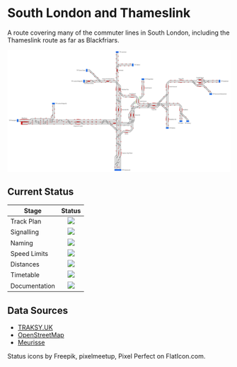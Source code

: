 # South London and Thameslink
A route covering many of the commuter lines in South London, including the Thameslink route as far as Blackfriars.

![South London and Thameslink](Images/SouthLondonAndThameslink.bmp)

## Current Status

| Stage         | Status        |
| ------------- |:-------------:|
| Track Plan     | <img src="https://image.flaticon.com/icons/svg/1632/1632596.svg" height="24"> |
| Signalling      | <img src="https://image.flaticon.com/icons/svg/1632/1632596.svg" height="24">      |
| Naming | <img src="https://image.flaticon.com/icons/svg/1632/1632596.svg" height="24">      |
| Speed Limits | <img src="https://image.flaticon.com/icons/svg/1632/1632596.svg" height="24"> |
| Distances | <img src="https://image.flaticon.com/icons/svg/1632/1632596.svg" height="24"> |
| Timetable | <img src="https://image.flaticon.com/icons/svg/390/390914.svg" height="24"> |
| Documentation | <img src="https://image.flaticon.com/icons/svg/390/390914.svg" height="24"> |


## Data Sources

- [TRAKSY.UK](https://traksy.uk/live/M+23+DONC/M+18+WDULWCH/M+9+LBGHJN+11)
- [OpenStreetMap](https://www.openstreetmap.org/#map=14/51.4574/-0.0948)
- [Meurisse](https://map.meurisse.org/)

Status icons by Freepik, pixelmeetup, Pixel Perfect on FlatIcon.com.
